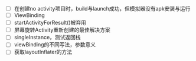 * [ ] 在创建no activity项目时，build与launch成功，但模拟器没有apk安装与运行
* [ ] ViewBinding
* [ ] startActivityForResult()被弃用
* [ ] 屏幕旋转Activity重新创建的最佳解决方案
* [ ] singleInstance，测试返回栈
* [ ] viewBinding的不同写法，参数意义
* [ ] 获取layoutInflater的方法